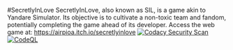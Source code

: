 #SecretlyInLove
SecretlyInLove, also known as SIL, is a game akin to Yandare Simulator. Its objective is to cultivate a non-toxic team and fandom, potentially completing the game ahead of its developer.
Access the web game at: https://airpioa.itch.io/secretlyinlove
[![Codacy Security Scan](https://github.com/airpioa/SecretlyInLove/actions/workflows/codacy.yml/badge.svg)](https://github.com/airpioa/SecretlyInLove/actions/workflows/codacy.yml) [![CodeQL](https://github.com/airpioa/SecretlyInLove/actions/workflows/github-code-scanning/codeql/badge.svg)](https://github.com/airpioa/SecretlyInLove/actions/workflows/github-code-scanning/codeql)
